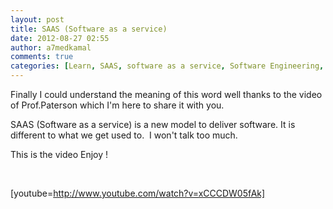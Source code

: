 ```yaml
---
layout: post
title: SAAS (Software as a service)
date: 2012-08-27 02:55
author: a7medkamal
comments: true
categories: [Learn, SAAS, software as a service, Software Engineering, technology]
---
```

Finally I could understand the meaning of this word well thanks to the video of Prof.Paterson which I'm here to share it with you.

SAAS (Software as a service) is a new model to deliver software. It is different to what we get used to.  I won't talk too much.

This is the video Enjoy !

&nbsp;

[youtube=http://www.youtube.com/watch?v=xCCCDW05fAk]
